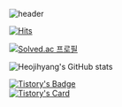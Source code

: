 <div align="left">
  
![header](https://capsule-render.vercel.app/api?type=waving&color=FF7D7D&text=Heo_aim's%20GitHub%20🍒&animation=twinkling&fontSize=35&fontAlignY=40&fontAlign=70&height=250&fontColor=FFFFFF)

[![Hits](https://hits.seeyoufarm.com/api/count/incr/badge.svg?url=https%3A%2F%2Fgithub.com%2FHeojihyang&count_bg=%23C4D776&title_bg=%23FFCACA&icon=github.svg&icon_color=%23FF5959&title=PuiPui&edge_flat=false)](https://hits.seeyoufarm.com)

[![Solved.ac
프로필](http://mazassumnida.wtf/api/mini/generate_badge?boj=joan0727)](https://solved.ac/joan0727)

![Heojihyang's GitHub stats](https://github-readme-stats.vercel.app/api?username=Heojihyang&show_icons=true&theme=onedark)
 
[![Tistory's Badge](https://github-readme-tistory-card.vercel.app/api/badge?name=heo-aim%20&theme=dark)](https://github.com/loosie/github-readme-tistory-card)
<br>
[![Tistory's Card](https://github-readme-tistory-card.vercel.app/api?name=heo-aim&theme=vue)](https://heo-aim.tistory.com)


</div>
